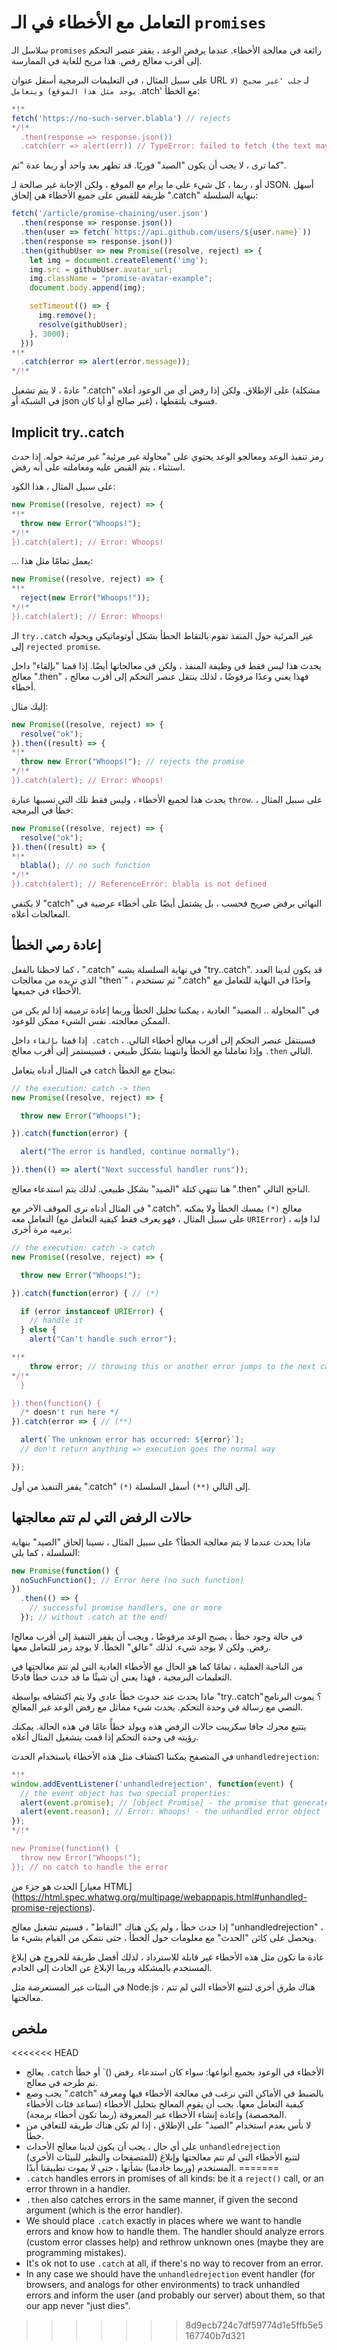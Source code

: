 
# التعامل مع الأخطاء في الـ `promises` 

سلاسل الـ `promises` رائعة في معالجة الأخطاء. عندما يرفض الوعد ، يقفز عنصر التحكم إلى أقرب معالج رفض. هذا مريح للغاية في الممارسة.

على سبيل المثال ، في التعليمات البرمجية أسفل عنوان URL لـ `جلب 'غير صحيح (لا يوجد مثل هذا الموقع) ويتعامل` .atch' مع الخطأ:

```js run
*!*
fetch('https://no-such-server.blabla') // rejects
*/!*
  .then(response => response.json())
  .catch(err => alert(err)) // TypeError: failed to fetch (the text may vary)
```

كما ترى ، لا يجب أن يكون "الصيد" فوريًا. قد تظهر بعد واحد أو ربما عدة "ثم".

أو ، ربما ، كل شيء على ما يرام مع الموقع ، ولكن الإجابة غير صالحة لـ JSON. أسهل طريقة للقبض على جميع الأخطاء هي إلحاق ".catch" بنهاية السلسلة:

```js run
fetch('/article/promise-chaining/user.json')
  .then(response => response.json())
  .then(user => fetch(`https://api.github.com/users/${user.name}`))
  .then(response => response.json())
  .then(githubUser => new Promise((resolve, reject) => {
    let img = document.createElement('img');
    img.src = githubUser.avatar_url;
    img.className = "promise-avatar-example";
    document.body.append(img);

    setTimeout(() => {
      img.remove();
      resolve(githubUser);
    }, 3000);
  }))
*!*
  .catch(error => alert(error.message));
*/!*
```

عادةً ، لا يتم تشغيل ".catch" على الإطلاق. ولكن إذا رفض أي من الوعود أعلاه (مشكلة في الشبكة أو json غير صالح أو أيا كان) ، فسوف يلتقطها.

## Implicit try..catch

رمز تنفيذ الوعد ومعالجو الوعد يحتوي على "محاولة غير مرئية" غير مرئية حوله. إذا حدث استثناء ، يتم القبض عليه ومعاملته على أنه رفض.

على سبيل المثال ، هذا الكود:

```js run
new Promise((resolve, reject) => {
*!*
  throw new Error("Whoops!");
*/!*
}).catch(alert); // Error: Whoops!
```

... يعمل تمامًا مثل هذا:

```js run
new Promise((resolve, reject) => {
*!*
  reject(new Error("Whoops!"));
*/!*
}).catch(alert); // Error: Whoops!
```

الـ `try..catch` غير المرئية حول المنفذ تقوم بالتقاط الحطأ بشكل أوتوماتيكي ويحوله إلى `rejected promise`. 

يحدث هذا ليس فقط في وظيفة المنفذ ، ولكن في معالجاتها أيضًا. إذا قمنا "بإلقاء" داخل معالج ".then" ، فهذا يعني وعدًا مرفوضًا ، لذلك ينتقل عنصر التحكم إلى أقرب معالج أخطاء.

إليك مثال:

```js run
new Promise((resolve, reject) => {
  resolve("ok");
}).then((result) => {
*!*
  throw new Error("Whoops!"); // rejects the promise
*/!*
}).catch(alert); // Error: Whoops!
```

يحدث هذا لجميع الأخطاء ، وليس فقط تلك التي تسببها عبارة `throw`. على سبيل المثال ، خطأ في البرمجة:

```js run
new Promise((resolve, reject) => {
  resolve("ok");
}).then((result) => {
*!*
  blabla(); // no such function
*/!*
}).catch(alert); // ReferenceError: blabla is not defined
```

لا يكتفي "catch" النهائي برفض صريح فحسب ، بل يشتمل أيضًا على أخطاء عرضية في المعالجات أعلاه.

## إعادة رمي الخطأ

كما لاحظنا بالفعل ، ".catch" في نهاية السلسلة يشبه "try..catch". قد يكون لدينا العدد الذي تريده من معالجات "then`" ، ثم نستخدم ".catch" واحدًا في النهاية للتعامل مع الأخطاء في جميعها.

في "المحاولة .. المصيد" العادية ، يمكننا تحليل الخطأ وربما إعادة ترميمه إذا لم يكن من الممكن معالجته. نفس الشيء ممكن للوعود.

إذا قمنا `بإلقاء` داخل` .catch` ، فسينتقل عنصر التحكم إلى أقرب معالج أخطاء التالي. وإذا تعاملنا مع الخطأ وانتهينا بشكل طبيعي ، فسيستمر إلى أقرب معالج `.then` التالي.

في المثال أدناه يتعامل `catch` بنجاح مع الخطأ:

```js run
// the execution: catch -> then
new Promise((resolve, reject) => {

  throw new Error("Whoops!");

}).catch(function(error) {

  alert("The error is handled, continue normally");

}).then(() => alert("Next successful handler runs"));
```

هنا تنتهي كتلة "الصيد" بشكل طبيعي. لذلك يتم استدعاء معالج ".then" الناجح التالي.

في المثال أدناه نرى الموقف الآخر مع ".catch". معالج `(*)` يمسك الخطأ ولا يمكنه التعامل معه (على سبيل المثال ، فهو يعرف فقط كيفية التعامل مع `URIError`) ، لذا فإنه يرميه مرة أخرى:

```js run
// the execution: catch -> catch
new Promise((resolve, reject) => {

  throw new Error("Whoops!");

}).catch(function(error) { // (*)

  if (error instanceof URIError) {
    // handle it
  } else {
    alert("Can't handle such error");

*!*
    throw error; // throwing this or another error jumps to the next catch
*/!*
  }

}).then(function() {
  /* doesn't run here */
}).catch(error => { // (**)

  alert(`The unknown error has occurred: ${error}`);
  // don't return anything => execution goes the normal way

});
```

يقفز التنفيذ من أول ".catch" `(*)` إلى التالي `(**)` أسفل السلسلة.

## حالات الرفض التي لم تتم معالجتها

ماذا يحدث عندما لا يتم معالجة الخطأ؟ على سبيل المثال ، نسينا إلحاق "الصيد" بنهاية السلسلة ، كما يلي:

```js untrusted run refresh
new Promise(function() {
  noSuchFunction(); // Error here (no such function)
})
  .then(() => {
    // successful promise handlers, one or more
  }); // without .catch at the end!
```

Iفي حالة وجود خطأ ، يصبح الوعد مرفوضًا ، ويجب أن يقفز التنفيذ إلى أقرب معالج رفض. ولكن لا يوجد شيء. لذلك "عالق" الخطأ. لا يوجد رمز للتعامل معها.

من الناحية العملية ، تمامًا كما هو الحال مع الأخطاء العادية التي لم تتم معالجتها في التعليمات البرمجية ، فهذا يعني أن شيئًا ما قد حدث خطأ فادحًا.

ماذا يحدث عند حدوث خطأ عادي ولا يتم اكتشافه بواسطة "try..catch"؟ يموت البرنامج النصي مع رسالة في وحدة التحكم. يحدث شيء مماثل مع رفض الوعد غير المعالج.

يتتبع محرك جافا سكريبت حالات الرفض هذه ويولد خطأً عامًا في هذه الحالة. يمكنك رؤيته في وحدة التحكم إذا قمت بتشغيل المثال أعلاه.

في المتصفح يمكننا اكتشاف مثل هذه الأخطاء باستخدام الحدث `unhandledrejection`:

```js run
*!*
window.addEventListener('unhandledrejection', function(event) {
  // the event object has two special properties:
  alert(event.promise); // [object Promise] - the promise that generated the error
  alert(event.reason); // Error: Whoops! - the unhandled error object
});
*/!*

new Promise(function() {
  throw new Error("Whoops!");
}); // no catch to handle the error
```

الحدث هو جزء من [معيار HTML] (https://html.spec.whatwg.org/multipage/webappapis.html#unhandled-promise-rejections).

إذا حدث خطأ ، ولم يكن هناك "التقاط" ، فسيتم تشغيل معالج "unhandledrejection" ، ويحصل على كائن "الحدث" مع معلومات حول الخطأ ، حتى نتمكن من القيام بشيء ما.

عادة ما تكون مثل هذه الأخطاء غير قابلة للاسترداد ، لذلك أفضل طريقة للخروج هي إبلاغ المستخدم بالمشكلة وربما الإبلاغ عن الحادث إلى الخادم.

في البيئات غير المستعرضة مثل Node.js ، هناك طرق أخرى لتتبع الأخطاء التي لم تتم معالجتها.

## ملخص

<<<<<<< HEAD
- يعالج `.catch` الأخطاء في الوعود بجميع أنواعها: سواء كان استدعاء` `رفض ()` أو خطأ تم طرحه في معالج.
- يجب وضع ".catch" بالضبط في الأماكن التي نرغب في معالجة الأخطاء فيها ومعرفة كيفية التعامل معها. يجب أن يقوم المعالج بتحليل الأخطاء (تساعد فئات الأخطاء المخصصة) وإعادة إنشاء الأخطاء غير المعروفة (ربما تكون أخطاء برمجة).
- لا بأس بعدم استخدام "الصيد" على الإطلاق ، إذا لم تكن هناك طريقة للتعافي من خطأ.
- على أي حال ، يجب أن يكون لدينا معالج الأحداث `unhandledrejection` (للمتصفحات والنظير للبيئات الأخرى) لتتبع الأخطاء التي لم تتم معالجتها وإبلاغ المستخدم (وربما خادمنا) بشأنها ، حتى لا يموت تطبيقنا أبدًا.
=======
- `.catch` handles errors in promises of all kinds: be it a `reject()` call, or an error thrown in a handler.
- `.then` also catches errors in the same manner, if given the second argument (which is the error handler).
- We should place `.catch` exactly in places where we want to handle errors and know how to handle them. The handler should analyze errors (custom error classes help) and rethrow unknown ones (maybe they are programming mistakes).
- It's ok not to use `.catch` at all, if there's no way to recover from an error.
- In any case we should have the `unhandledrejection` event handler (for browsers, and analogs for other environments) to track unhandled errors and inform the user (and probably our server) about them, so that our app never "just dies".
>>>>>>> 8d9ecb724c7df59774d1e5ffb5e5167740b7d321
